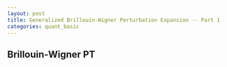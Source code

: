 ```yaml
---
layout: post
title: Generalized Brillouin-Wigner Perturbation Expansion -- Part 1
categories: quant_basic 
---
```

## Brillouin-Wigner PT
